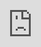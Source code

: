 <!DOCTYPE html>
<html style="font-size: 16px;">
  <head>
    <meta name="viewport" content="width=device-width, initial-scale=1.0">
    <meta charset="utf-8">
    <meta name="keywords" content="strategy, about&nbsp;studio, ourperfectteam, Pricing Table Template, Student reviews, Creative form in our design, contact us, INTUITIVE">
    <meta name="description" content="">
    <meta name="page_type" content="np-template-header-footer-from-plugin">
    <title>Apple the market share</title>
    <link rel="stylesheet" href="nicepage.css" media="screen">
<link rel="stylesheet" href="Apple-the-market-share.css" media="screen">
    <script class="u-script" type="text/javascript" src="jquery.js" defer=""></script>
    <script class="u-script" type="text/javascript" src="nicepage.js" defer=""></script>
    <meta name="generator" content="Nicepage 2.30.1, nicepage.com">
    <link id="u-theme-google-font" rel="stylesheet" href="https://fonts.googleapis.com/css?family=Roboto:100,100i,300,300i,400,400i,500,500i,700,700i,900,900i|Open+Sans:300,300i,400,400i,600,600i,700,700i,800,800i">
    <link id="u-page-google-font" rel="stylesheet" href="https://fonts.googleapis.com/css?family=Playfair+Display:400,400i,700,700i,900,900i|Oswald:200,300,400,500,600,700">
    
    
    
    
    
    
    
    
    
    
    
    
    
    
    
    
    
    
    <script type="application/ld+json">{
		"@context": "http://schema.org",
		"@type": "Organization",
		"name": "",
		"url": "index.html"
}</script>
    <meta property="og:title" content="Apple：Loss of market share and its stock performance">
    <meta property="og:type" content="website">
    <meta name="theme-color" content="#478ac9">
    <link rel="canonical" href="index.html">
    <meta property="og:url" content="index.html">
  </head>
  <body data-home-page="Apple-the-market-share.html" data-home-page-title="Apple：Loss of market share and its stock performance" class="u-body u-overlap u-overlap-contrast u-overlap-transparent"><header class="u-align-left u-clearfix u-header u-header" id="sec-44fa"><div class="u-clearfix u-sheet u-sheet-1"></div></header>
    <section class="u-clearfix u-image u-shading u-section-1" id="carousel_fd73" data-image-width="1500" data-image-height="1000">
      <div class="u-clearfix u-sheet u-sheet-1">
        <h2 class="u-custom-font u-font-playfair-display u-text u-text-body-alt-color u-text-1">Apple<br>
          <br>
        </h2>
        <h4 class="u-custom-font u-font-playfair-display u-text u-text-body-alt-color u-text-2">The market share of iPhone is losing. But it doesn't matter that much.</h4>
        <h6 class="u-align-left u-custom-font u-font-oswald u-text u-text-body-alt-color u-text-3">Author: Judy Li</h6>
      </div>
    </section>
    <section class="u-clearfix u-grey-5 u-section-2" id="sec-8d94">
      <div class="u-clearfix u-sheet u-valign-middle u-sheet-1">
        <h3 class="u-text u-text-1">Apple is gradully losing its market share to other competitors such as Huawei and Xiaomi.</h3>
        <p class="u-text u-text-2">Apple just launched its new products on October 13 with a huge surprise that the iPhone 12 finally came to the stage with 5G support. The iPhone is always the most popular product of Apple and the newly announced price is always the most attractive part.&nbsp;<br>
          <br>Apple is one of the most valuable brands in the market. Samsung has been regarded as its biggest competitor in the world with fascinating design and similar price. However, in recent years, other vendors such as Huawei and Xiaomi rose in the market with competitive prices which attract more consumers. People found that purchasing an iPhone is no longer an economic choice and they move their sights to other brands.&nbsp;
        </p>
      </div>
    </section>
    <section class="u-align-center u-clearfix u-palette-2-dark-2 u-section-3" id="sec-3bd3">
      <div class="u-clearfix u-sheet u-sheet-1">
        <h2 class="u-text u-text-1">Apple Keeps Raising the iPhone Price</h2>
        <p class="u-text u-text-2">As the graphs below show, iPhone has been crazily increasing its price since 2011 and the highest price goes up to $1500. Compared to the average earning of people in Hong Kong, we can tell that an iPhone takes around 35%-81% of the monthly income, which is a huge output for people who want to purchase an iPhone in Hong Kong.</p>
        <div class="u-container-style u-expanded-width-md u-expanded-width-sm u-expanded-width-xs u-group u-group-1">
          <div class="u-container-layout u-valign-bottom-md u-valign-bottom-sm u-valign-top-xs u-container-layout-1">
            <img class="u-align-left u-image u-image-1" src="images/2020-11-2615.14.12.png">
            <div class="u-clearfix u-custom-html u-custom-html-1">
              <div class="infogram-embed" data-id="cd84bf9a-8815-4b1a-a6bd-f7ea05b82617" data-type="interactive" data-title="iphone price"></div>
              <script>!function(e,i,n,s){var t="InfogramEmbeds",d=e.getElementsByTagName("script")[0];if(window[t]&&window[t].initialized)window[t].process&&window[t].process();else if(!e.getElementById(n)){var o=e.createElement("script");o.async=1,o.id=n,o.src="https://e.infogram.com/js/dist/embed-loader-min.js",d.parentNode.insertBefore(o,d)}}(document,0,"infogram-async");</script>
              <div style="padding:8px 0;font-family:Arial!important;font-size:13px!important;line-height:15px!important;text-align:center;border-top:1px solid #dadada;margin:0 30px">
                <a href="https://infogram.com/cd84bf9a-8815-4b1a-a6bd-f7ea05b82617" style="color:#989898!important;text-decoration:none!important;" target="_blank">iphone price</a>
                <br>
                <a href="https://infogram.com" style="color:#989898!important;text-decoration:none!important;" target="_blank" rel="nofollow">Infogram</a>
              </div>
            </div>
          </div>
        </div>
      </div>
    </section>
    <section class="u-align-center u-clearfix u-palette-2-dark-2 u-section-4" id="carousel_3d98">
      <div class="u-clearfix u-sheet u-valign-top u-sheet-1">
        <p class="u-large-text u-text u-text-font u-text-variant u-text-1">The iPhone XS Max was first introduced in September of 2018 and was the most expensive iPhone that Apple has ever released. The iPhone had a starting price of $1,099 for the 64GB model, and went all the way up to $1,499 for the 512GB version. Lots of complaints pour out on the internet.&nbsp;<br>
        </p>
        <div class="u-list u-repeater u-list-1">
          <div class="u-container-style u-list-item u-repeater-item u-shape-rectangle">
            <div class="u-container-layout u-similar-container u-valign-bottom-sm u-container-layout-1">
              <div alt="" class="u-image u-image-circle u-image-1" data-image-width="1067" data-image-height="1600"></div>
              <h6 class="u-text u-text-2">Analyst from wsj</h6>
              <p class="u-text u-text-3">"Tim Cook acts like he is insane."</p>
            </div>
          </div>
          <div class="u-container-style u-custom-background u-grey-5 u-list-item u-repeater-item u-shape-rectangle u-list-item-2">
            <div class="u-container-layout u-similar-container u-valign-bottom-sm u-container-layout-2">
              <div alt="" class="u-image u-image-circle u-image-2" data-image-width="1000" data-image-height="1500"></div>
              <h6 class="u-text u-text-4">@Lavenderamy&nbsp;</h6>
              <p class="u-text u-text-5">"A thousands dollars isn't an unreasonable amount of money for a device."<br>
                <br>NOPE it totally is ......
              </p>
            </div>
          </div>
        </div>
        <img src="images/2020-11-2516.53.03.png" alt="" class="u-image u-image-default u-image-3" data-image-width="1638" data-image-height="698">
        <a href="https://www.reddit.com/r/iphone/comments/ac4i5c/its_official_iphones_are_too_expensive/" class="u-btn u-button-style u-custom-color-2 u-btn-1" target="_blank">Full discussion on <b>Reddit</b>
        </a>
      </div>
    </section>
    <section class="u-align-center-xs u-clearfix u-palette-2-dark-2 u-valign-middle-md u-valign-middle-sm u-valign-middle-xs u-section-5" id="carousel_29ed">
      <div class="u-clearfix u-sheet u-sheet-1">
        <div class="u-clearfix u-layout-wrap u-layout-wrap-1">
          <div class="u-layout">
            <div class="u-layout-row">
              <div class="u-align-left u-container-style u-layout-cell u-right-cell u-size-33 u-layout-cell-1">
                <div class="u-container-layout u-valign-middle u-container-layout-1">
                  <img class="u-expand-resize u-image u-image-1" src="images/2020-11-2517.11.32.png">
                </div>
              </div>
              <div class="u-align-center-md u-align-center-sm u-align-center-xs u-container-style u-layout-cell u-left-cell u-palette-2-dark-2 u-size-27 u-layout-cell-2">
                <div class="u-container-layout u-valign-middle-lg u-valign-middle-sm u-container-layout-2">
                  <h4 class="u-text u-text-default u-text-1">price starts falling down</h4>
                  <p class="u-text u-text-default u-text-2">On September 20th 2019, iPhone 11 was released with a much lower price starting from $699 for the 64GB model, which intrigued more purchase than past models.<br>
                    <br>According to Apple's official website, the recently released iPhone 12 prices range from $699 to the highest $1,399, same as iPhone 11 released price.<br>
                    <br>However, Apple invisibly raised the price as we can see that iPhone 12 which is the counterpart of iPhone 11 is starting at $799. iPhone 12 mini as the cheapest model is much smaller and lighter and cost less on the production.&nbsp;<br>
                    <br>It is actually not hard to observe that Tim Cook wants to keep a "price leading" status in the market.
                  </p>
                </div>
              </div>
            </div>
          </div>
        </div>
      </div>
    </section>
    <section class="u-clearfix u-palette-2-dark-2 u-section-6" id="carousel_fc61">
      <div class="u-clearfix u-sheet u-sheet-1">
        <div class="u-clearfix u-layout-wrap u-layout-wrap-1">
          <div class="u-layout">
            <div class="u-layout-row">
              <div class="u-align-center-sm u-align-center-xs u-container-style u-layout-cell u-left-cell u-size-28 u-layout-cell-1">
                <div class="u-container-layout u-valign-top-lg u-valign-top-xl u-container-layout-1">
                  <img src="images/2020-11-2517.21.59.png" alt="" class="u-image u-image-round u-radius-15 u-image-1">
                  <p class="u-custom-font u-font-oswald u-text u-text-1"><b>Mr. Ren Zhengfei</b>
                    <br>Director, CEO of Huawei
                  </p>
                  <p class="u-text u-text-2">At the same time, Huawei, one of the biggest rising competitors of Apple, offers multiple choices for customers with a fair price ranging from $200 to $1600.</p>
                </div>
              </div>
              <div class="u-align-left u-container-style u-image u-layout-cell u-right-cell u-shading u-size-32 u-image-2">
                <div class="u-container-layout u-valign-middle-sm u-container-layout-2"></div>
              </div>
            </div>
          </div>
        </div>
      </div>
    </section>
    <section class="u-clearfix u-section-7" id="sec-b7b6">
      <div class="u-clearfix u-sheet u-sheet-1">
        <div class="u-clearfix u-gutter-10 u-layout-wrap u-layout-wrap-1">
          <div class="u-layout" style="">
            <div class="u-layout-row" style="">
              <div class="u-align-left u-container-style u-layout-cell u-left-cell u-size-60 u-size-xs-60 u-layout-cell-1" src="">
                <div class="u-container-layout u-container-layout-1">
                  <p class="u-text u-text-1">Apart from Huawei, some other companies such as Xiaomi and OPPO are gradually attracting more customers on the smartphone market.&nbsp;<br>
                    <br>From 2012 to 2019, the market share of the smartphone worldwide had a significant change. Starting from 2015, more Chinese vendors showed up on the market. The share of Apple dropped from 16.1% to 14.6%. With a slight fluctuation, it decreased again to 13.9% on 2019. However, Huawei kept rising up from 4% in 2012 to 17.6% in 2019 with a crazily growth of market share just as rapid as the increase of iPhone price.&nbsp;<br>
                  </p>
                </div>
              </div>
            </div>
          </div>
        </div>
        <div class="u-clearfix u-custom-html u-custom-html-1">
          <div class="infogram-embed" data-id="6b7a1efe-21aa-4cce-920e-bc9108992217" data-type="interactive" data-title="Smartphone Market Share"></div>
          <script>!function(e,i,n,s){var t="InfogramEmbeds",d=e.getElementsByTagName("script")[0];if(window[t]&&window[t].initialized)window[t].process&&window[t].process();else if(!e.getElementById(n)){var o=e.createElement("script");o.async=1,o.id=n,o.src="https://e.infogram.com/js/dist/embed-loader-min.js",d.parentNode.insertBefore(o,d)}}(document,0,"infogram-async");</script>
          <div style="padding:8px 0;font-family:Arial!important;font-size:13px!important;line-height:15px!important;text-align:center;border-top:1px solid #dadada;margin:0 30px">
            <a href="https://infogram.com/6b7a1efe-21aa-4cce-920e-bc9108992217" style="color:#989898!important;text-decoration:none!important;" target="_blank">Smartphone Market Share</a>
            <br>
            <a href="https://infogram.com" style="color:#989898!important;text-decoration:none!important;" target="_blank" rel="nofollow">Infogram</a>
          </div>
        </div>
      </div>
    </section>
    <section class="u-align-left u-clearfix u-palette-2-dark-2 u-section-8" id="carousel_fe04">
      <div class="u-clearfix u-sheet u-sheet-1">
        <h2 class="u-align-center u-text u-text-1">market share and stock performance</h2>
        <p class="u-text u-text-2">Market share is the percent of total sales in an industry generated by a particular company. Gains or losses in market share can have significant impacts on a company's stock performance, depending on industry conditions. Changes in market share have a large impact on the performance of companies. If so, Apple's stock price will possibly decrease as its market share is gradually taken by other vendors.&nbsp;<br>
          <br>People might wonder if there is any negative performance on the stock market for Apple. The answer is NO.&nbsp; In contrast, for the past 5 years, the stock price of Apple has genuinely increased with little impact on market share, despite the COVID-19 that intensively attacked the global economy in early 2020.&nbsp;<br>
        </p>
        <img src="images/2020-11-2616.25.14.png" alt="" class="u-image u-image-default u-image-1" data-image-width="1564" data-image-height="1198">
      </div>
    </section>
    <section class="u-align-center u-clearfix u-section-9" id="sec-ee23">
      <div class="u-clearfix u-sheet u-sheet-1">
        <h1 class="u-text u-text-1">Reasons why the Stock Price Keep Rising</h1>
        <p class="u-text u-text-2">To reveal why, let's look at the internal market share of Apple first.</p>
        <div class="u-clearfix u-custom-html u-custom-html-1">
          <div class="infogram-embed" data-id="e9fb13b0-6c6b-4bcf-8d1e-a864b046c723" data-type="interactive" data-title="Internal product share"></div>
          <script>!function(e,i,n,s){var t="InfogramEmbeds",d=e.getElementsByTagName("script")[0];if(window[t]&&window[t].initialized)window[t].process&&window[t].process();else if(!e.getElementById(n)){var o=e.createElement("script");o.async=1,o.id=n,o.src="https://e.infogram.com/js/dist/embed-loader-min.js",d.parentNode.insertBefore(o,d)}}(document,0,"infogram-async");</script>
          <div style="padding:8px 0;font-family:Arial!important;font-size:13px!important;line-height:15px!important;text-align:center;border-top:1px solid #dadada;margin:0 30px">
            <a href="https://infogram.com/e9fb13b0-6c6b-4bcf-8d1e-a864b046c723" style="color:#989898!important;text-decoration:none!important;" target="_blank">Internal product share</a>
            <br>
            <a href="https://infogram.com" style="color:#989898!important;text-decoration:none!important;" target="_blank" rel="nofollow">Infogram</a>
          </div>
        </div>
      </div>
    </section>
    <section class="u-align-center u-clearfix u-image u-shading u-section-10" src="" id="sec-408e">
      <div class="u-clearfix u-sheet u-valign-middle u-sheet-1">
        <p class="u-large-text u-text u-text-variant u-text-1">According to the graph, iPhone takes an average of nearly half of the revenue. Apart from iPhone, iPad ranked second before 3Q,2015. With the introduction of other devices such as iWatch, Airpods and so on, Apple is approaching more areas in our daily life. Take iWatch as an example. Wearable devices cost much less than iPhone but it requires the engine from other Apple devices such as iPhone and iPad.<br>
          <br>Technically, Airpods are able to connect other phones, but it looks weird to pair up with another brand which is not Apple. That is similar to using chopsticks in a French restaurant. You can definitely pick a slice of&nbsp;<i>foie gras (French goose liver)&nbsp;</i>by using chopsticks but that is bizarre. Therefore, if you want to get your first Apple product with a lower price, iPhone might be the only choice.&nbsp;
        </p>
      </div>
    </section>
    <section class="u-clearfix u-palette-2-dark-2 u-section-11" id="carousel_902f">
      <div class="u-clearfix u-sheet u-sheet-1">
        <div class="u-clearfix u-expanded-width u-layout-wrap u-layout-wrap-1">
          <div class="u-layout">
            <div class="u-layout-row">
              <div class="u-container-style u-layout-cell u-right-cell u-size-60 u-layout-cell-1">
                <div class="u-container-layout u-valign-middle u-container-layout-1">
                  <p class="u-text u-text-1">From a demographic segmentation, Apple targets high income consumers and seized their wallet to let them keep purchasing products, while Lei Jun, the CEO of Xiaomi hopes to bring affordable smartphones to everyone. Different target groups differentiate the brands themselves and rank them into categories.&nbsp;<br>
                    <br>Apple's design always indicates a new trend on the smartphone market. In other words, copycats appear all the time.
                  </p>
                </div>
              </div>
            </div>
          </div>
        </div>
        <img src="images/copycat.jpg" alt="" class="u-image u-image-default u-image-1" data-image-width="780" data-image-height="323">
      </div>
    </section>
    <section class="u-align-center u-clearfix u-image u-shading u-section-12" src="" data-image-width="1151" data-image-height="1351" id="sec-a8fb">
      <div class="u-clearfix u-sheet u-valign-middle u-sheet-1">
        <p class="u-text u-text-1">We can see many luxury brands designed iPhone cases but we barely see luxury cases for Xiaomi or Huawei.&nbsp;<br>As for brand recognition, Apple is much superior than its competitors.
        </p>
        <div class="u-gallery u-layout-grid u-lightbox u-show-text-on-hover u-gallery-1">
          <div class="u-gallery-inner u-gallery-inner-1">
            <div class="u-effect-fade u-gallery-item">
              <div class="u-back-slide">
                <img class="u-back-image u-expanded" src="images/2020-11-2616.37.00.png">
              </div>
              <div class="u-over-slide u-shading u-over-slide-1">
                <h3 class="u-gallery-heading"></h3>
                <p class="u-gallery-text"></p>
              </div>
            </div>
            <div class="u-effect-fade u-gallery-item">
              <div class="u-back-slide">
                <img class="u-back-image u-expanded" src="images/2020-11-2616.36.51.png">
              </div>
              <div class="u-over-slide u-shading u-over-slide-2">
                <h3 class="u-gallery-heading"></h3>
                <p class="u-gallery-text"></p>
              </div>
            </div>
            <div class="u-effect-fade u-gallery-item">
              <div class="u-back-slide">
                <img class="u-back-image u-expanded" src="images/2020-11-2616.36.38.png">
              </div>
              <div class="u-over-slide u-shading u-over-slide-3">
                <h3 class="u-gallery-heading"></h3>
                <p class="u-gallery-text"></p>
              </div>
            </div>
          </div>
        </div>
        <a href="https://hk.louisvuitton.com/eng-hk/men/wallets-and-small-leather-goods/phone-cases/_/N-5c1pwe" class="u-btn u-button-style u-custom-color-3 u-btn-1" target="_blank">Full Shop</a>
      </div>
    </section>
    <section class="u-clearfix u-palette-2-dark-2 u-section-13" id="sec-4f93">
      <div class="u-clearfix u-sheet u-valign-middle u-sheet-1">
        <p class="u-text u-text-1">Besides, the notability of Apple is much higher than other brands. Take product release events as an example. Let's compare Huawei and Apple's event in October 2020. Apple has more than 55 million views on YouTube while Huawei has less than 1 million views. Apple actually has a broader influence than Huawei. From the perspective of brand value, it's stock performance is hard to be affected simply by the market share.&nbsp;</p>
      </div>
    </section>
    <section class="u-clearfix u-palette-2-dark-2 u-section-14" id="carousel_11b2">
      <div class="u-clearfix u-sheet u-sheet-1">
        <div class="u-clearfix u-expanded-width u-gutter-50 u-layout-wrap u-layout-wrap-1">
          <div class="u-layout">
            <div class="u-layout-row">
              <div class="u-align-left u-container-style u-layout-cell u-left-cell u-size-30 u-video u-video-1">
                <div class="u-absolute-hcenter u-background-video u-expanded" style="animation-duration: 1000ms;">
                  <div style=" position: absolute;width:178%;left:-39%;height:178%;top:-39%" class="embed-responsive">
                    <iframe style="position: absolute;top: 0;left: 0;width: 100%;height: 100%;" class="embed-responsive-item" src="https://www.youtube.com/embed/KR0g-1hnQPA?playlist=KR0g-1hnQPA&amp;loop=1&amp;mute=1&amp;showinfo=0&amp;controls=0&amp;start=0&amp;autoplay=1" frameborder="0" allowfullscreen=""></iframe>
                  </div>
                </div>
                <div class="u-container-layout u-container-layout-1"></div>
              </div>
              <div class="u-align-left u-container-style u-image u-layout-cell u-right-cell u-size-30 u-image-1" src="">
                <div class="u-container-layout u-container-layout-2"></div>
              </div>
            </div>
          </div>
        </div>
      </div>
    </section>
    <section class="u-clearfix u-palette-2-dark-2 u-section-15" id="carousel_835d">
      <div class="u-clearfix u-sheet u-sheet-1">
        <div class="u-clearfix u-expanded-width u-gutter-50 u-layout-wrap u-layout-wrap-1">
          <div class="u-layout">
            <div class="u-layout-row">
              <div class="u-align-left u-container-style u-image u-layout-cell u-left-cell u-size-30 u-image-1">
                <div class="u-container-layout u-container-layout-1"></div>
              </div>
              <div class="u-align-left u-container-style u-layout-cell u-right-cell u-size-30 u-layout-cell-2" src="">
                <div class="u-container-layout u-container-layout-2">
                  <div class="u-expanded u-video">
                    <div style=" position: absolute;width:178%;left:-39%;height:178%;top:-39%" class="embed-responsive">
                      <iframe style="position: absolute;top: 0;left: 0;width: 100%;height: 100%;" class="embed-responsive-item" src="https://www.youtube.com/embed/oH7H4wnjeYA?mute=0&amp;showinfo=0&amp;controls=0&amp;start=0" frameborder="0" allowfullscreen=""></iframe>
                    </div>
                  </div>
                </div>
              </div>
            </div>
          </div>
        </div>
      </div>
    </section>
    <section class="u-clearfix u-grey-5 u-section-16" id="sec-e38f">
      <div class="u-clearfix u-sheet u-valign-middle u-sheet-1">
        <div class="u-container-style u-grey-80 u-group u-group-1">
          <div class="u-container-layout u-valign-middle u-container-layout-1">
            <p class="u-align-center u-text u-text-default u-text-1">Apple is not just about making smart electronic devices. It represents a concept of high-end technology and a design philosophy of "Extreme minimalism". All of its products are leading a trend in the field of techonology and industrial design. Without doubt, Apple is always the most valuable brand in the world.<br>
              <br>Although the prices are being complained about all the time and people decided to choose other brands. Thought it would make Apple embarrassed? It's a slap in the face!
            </p>
          </div>
        </div>
      </div>
    </section>
    <section class="u-align-center u-clearfix u-grey-10 u-section-17" id="sec-dfdc">
      <div class="u-clearfix u-sheet u-valign-middle u-sheet-1">
        <div class="u-clearfix u-expanded-width u-layout-wrap u-layout-wrap-1">
          <div class="u-gutter-0 u-layout">
            <div class="u-layout-row">
              <div class="u-align-center u-container-style u-layout-cell u-left-cell u-size-30 u-layout-cell-1">
                <div class="u-container-layout u-valign-middle u-container-layout-1">
                  <h2 class="u-text u-text-1">Like the story? Contact me!<br>
                  </h2>
                </div>
              </div>
              <div class="u-container-style u-layout-cell u-right-cell u-size-30 u-layout-cell-2">
                <div class="u-container-layout u-valign-bottom u-container-layout-2">
                  <div class="u-social-icons u-spacing-24 u-text-grey-40 u-social-icons-1" data-animation-name="rotateIn" data-animation-duration="1000" data-animation-delay="0" data-animation-direction="">
                    <a class="u-social-url" target="_blank" href="https://www.instagram.com/judylichen"><span class="u-icon u-icon-circle u-social-instagram u-social-type-color u-icon-1"><svg class="u-svg-link" preserveAspectRatio="xMidYMin slice" viewBox="0 0 112 112" style=""><use xmlns:xlink="http://www.w3.org/1999/xlink" xlink:href="#svg-994e"></use></svg><svg xmlns="http://www.w3.org/2000/svg" xmlns:xlink="http://www.w3.org/1999/xlink" version="1.1" xml:space="preserve" class="u-svg-content" viewBox="0 0 112 112" x="0px" y="0px" id="svg-994e" style="color: rgb(197, 54, 164);"><circle fill="currentColor" cx="56.1" cy="56.1" r="55"></circle><path fill="#FFFFFF" d="M55.9,38.2c-9.9,0-17.9,8-17.9,17.9C38,66,46,74,55.9,74c9.9,0,17.9-8,17.9-17.9C73.8,46.2,65.8,38.2,55.9,38.2
            z M55.9,66.4c-5.7,0-10.3-4.6-10.3-10.3c-0.1-5.7,4.6-10.3,10.3-10.3c5.7,0,10.3,4.6,10.3,10.3C66.2,61.8,61.6,66.4,55.9,66.4z"></path><path fill="#FFFFFF" d="M74.3,33.5c-2.3,0-4.2,1.9-4.2,4.2s1.9,4.2,4.2,4.2s4.2-1.9,4.2-4.2S76.6,33.5,74.3,33.5z"></path><path fill="#FFFFFF" d="M73.1,21.3H38.6c-9.7,0-17.5,7.9-17.5,17.5v34.5c0,9.7,7.9,17.6,17.5,17.6h34.5c9.7,0,17.5-7.9,17.5-17.5V38.8
            C90.6,29.1,82.7,21.3,73.1,21.3z M83,73.3c0,5.5-4.5,9.9-9.9,9.9H38.6c-5.5,0-9.9-4.5-9.9-9.9V38.8c0-5.5,4.5-9.9,9.9-9.9h34.5
            c5.5,0,9.9,4.5,9.9,9.9V73.3z"></path></svg></span>
                    </a>
                    <a class="u-social-url" target="_blank" href="https://linkedin.com/in/judylichen/"><span class="u-icon u-icon-circle u-social-linkedin u-social-type-color u-icon-2"><svg class="u-svg-link" preserveAspectRatio="xMidYMin slice" viewBox="0 0 112 112" style=""><use xmlns:xlink="http://www.w3.org/1999/xlink" xlink:href="#svg-ea27"></use></svg><svg xmlns="http://www.w3.org/2000/svg" xmlns:xlink="http://www.w3.org/1999/xlink" version="1.1" xml:space="preserve" class="u-svg-content" viewBox="0 0 112 112" x="0px" y="0px" id="svg-ea27" style="color: rgb(0, 122, 185);"><circle fill="currentColor" cx="56.1" cy="56.1" r="55"></circle><path fill="#FFFFFF" d="M41.3,83.7H27.9V43.4h13.4V83.7z M34.6,37.9L34.6,37.9c-4.6,0-7.5-3.1-7.5-7c0-4,3-7,7.6-7s7.4,3,7.5,7
            C42.2,34.8,39.2,37.9,34.6,37.9z M89.6,83.7H76.2V62.2c0-5.4-1.9-9.1-6.8-9.1c-3.7,0-5.9,2.5-6.9,4.9c-0.4,0.9-0.4,2.1-0.4,3.3v22.5
            H48.7c0,0,0.2-36.5,0-40.3h13.4v5.7c1.8-2.7,5-6.7,12.1-6.7c8.8,0,15.4,5.8,15.4,18.1V83.7z"></path></svg></span>
                    </a>
                    <a class="u-social-url" target="_blank" href="https://facebook.com/judy.li.39794/"><span class="u-icon u-icon-circle u-social-facebook u-social-type-color u-icon-3"><svg class="u-svg-link" preserveAspectRatio="xMidYMin slice" viewBox="0 0 112 112" style=""><use xmlns:xlink="http://www.w3.org/1999/xlink" xlink:href="#svg-d877"></use></svg><svg xmlns="http://www.w3.org/2000/svg" xmlns:xlink="http://www.w3.org/1999/xlink" version="1.1" xml:space="preserve" class="u-svg-content" viewBox="0 0 112 112" x="0px" y="0px" id="svg-d877" style="color: rgb(59, 89, 152);"><circle fill="currentColor" cx="56.1" cy="56.1" r="55"></circle><path fill="#FFFFFF" d="M73.5,31.6h-9.1c-1.4,0-3.6,0.8-3.6,3.9v8.5h12.6L72,58.3H60.8v40.8H43.9V58.3h-8V43.9h8v-9.2
            c0-6.7,3.1-17,17-17h12.5v13.9H73.5z"></path></svg></span>
                    </a>
                  </div>
                </div>
              </div>
            </div>
          </div>
        </div>
      </div>
    </section>
    
    
    <footer class="u-align-center u-clearfix u-footer u-grey-80 u-footer" id="sec-4110"><div class="u-clearfix u-sheet u-sheet-1">
        <p class="u-small-text u-text u-text-variant u-text-1">Hong Kong Baptist University<br>
          <br>November, 2020
        </p>
      </div></footer>
    <section class="u-backlink u-clearfix u-grey-80">
      <a class="u-link" href="https://nicepage.com/website-templates" target="_blank">
        <span>Website Templates</span>
      </a>
      <p class="u-text">
        <span>created with</span>
      </p>
      <a class="u-link" href="https://nicepage.com/" target="_blank">
        <span>Website Builder Software</span>
      </a>. 
    </section>
  </body>
</html>

